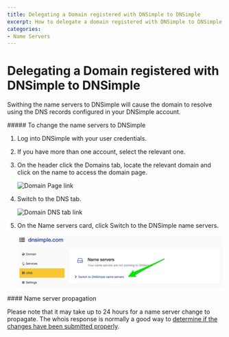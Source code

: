 ```yaml
---
title: Delegating a Domain registered with DNSimple to DNSimple
excerpt: How to delegate a domain registered with DNSimple to DNSimple's name servers.
categories:
- Name Servers
---
```


# Delegating a Domain registered with DNSimple to DNSimple

Swithing the name servers to DNSimple will cause the domain to resolve using the DNS records configured in your DNSimple account.

<div class="section-steps" markdown="1">
##### To change the name servers to DNSimple

1.  Log into DNSimple with your user credentials.
1.  If you have more than one account, select the relevant one.
1.  On the header click the <label>Domains</label> tab, locate the relevant domain and click on the name to access the domain page.

    ![Domain Page link](/files/domains-domain-link.png)

1.  Switch to the <label>DNS</label> tab.

    ![Domain DNS tab link](/files/domain-tab-dns-link.png)

1.  On the <label>Name servers</label> card, click <label>Switch to the DNSimple name servers</label>.

    ![Switch Name Servers link](/files/dnsimple-domain-tab-switch-nameserver-link.png)

</div>

<note>
#### Name server propagation

Please note that it may take up to 24 hours for a name server change to propagate. The whois response is normally a good way to [determine if the changes have been submitted properly](/articles/domain-resolution-issues).
</note>
